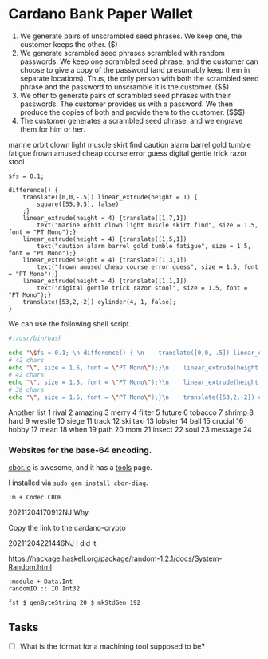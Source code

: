 # Cardano Bank Paper Wallet

1. We generate pairs of unscrambled seed phrases. We keep one, the
   customer keeps the other. ($)
2. We generate scrambled seed phrases scrambled with random
   passwords. We keep one scrambled seed phrase, and the customer can
   choose to give a copy of the password (and presumably keep them in
   separate locations). Thus, the only person with both the scrambled
   seed phrase and the password to unscramble it is the customer. ($$)
3. We offer to generate pairs of scrambled seed phrases with their
   passwords. The customer provides us with a password. We then
   produce the copies of both and provide them to the customer. ($$$)
4. The customer generates a scrambled seed phrase, and we engrave them
   for him or her.

marine orbit clown light muscle skirt find caution alarm barrel gold tumble fatigue frown amused cheap course error guess digital gentle trick razor stool

```OpenSCAD
$fs = 0.1;

difference() {
    translate([0,0,-.5]) linear_extrude(height = 1) {
        square([55,9.5], false)
	;}
    linear_extrude(height = 4) {translate([1,7,1])
        text("marine orbit clown light muscle skirt find", size = 1.5, font = "PT Mono");}
    linear_extrude(height = 4) {translate([1,5,1])
        text("caution alarm barrel gold tumble fatigue", size = 1.5, font = "PT Mono");}
    linear_extrude(height = 4) {translate([1,3,1]) 
        text("frown amused cheap course error guess", size = 1.5, font = "PT Mono");}
    linear_extrude(height = 4) {translate([1,1,1])
        text("digital gentle trick razor stool", size = 1.5, font = "PT Mono");}
    translate([53,2,-2]) cylinder(4, 1, false);
}
```

We can use the following shell script.

```sh
#!/usr/bin/bash

echo "\$fs = 0.1; \n difference() { \n    translate([0,0,-.5]) linear_extrude(height = 1) {\n        square([55,9.5], false)\n	;}\n    linear_extrude(height = 4) {translate([1,7,1])\n        text(\"" >> out.scad
# 42 chars
echo "\", size = 1.5, font = \"PT Mono\");}\n    linear_extrude(height = 4) {translate([1,5,1])\n        text(\"caution alarm barrel gold tumble fatigue\", size = 1.5, font = \"PT Mono\");}\n    linear_extrude(height = 4) {translate([1,3,1]) \n        text(\"" >> out.scad
# 42 chars
echo "\", size = 1.5, font = \"PT Mono\");}\n    linear_extrude(height = 4) {translate([1,1,1])\n        text(\"" >> out.scad
# 38 chars
echo "\", size = 1.5, font = \"PT Mono\");}\n    translate([53,2,-2]) cylinder(4, 1, false);\n}" >> out.scad
```

Another list
1
rival
2
amazing
3
merry
4
filter
5
future
6
tobacco
7
shrimp
8
hard
9
wrestle
10
siege
11
track
12
ski
taxi
13
lobster
14
ball
15
crucial
16
hobby
17
mean
18
when
19
path
20
mom
21
insect
22
soul
23
message
24

### Websites for the base-64 encoding.

[cbor.io](cbor.io) is awesome, and it has a
[tools](http://cbor.io/tools.html) page.

I installed via `sudo gem install cbor-diag`.

```ghci
:m + Codec.CBOR
```

20211204170912NJ Why

Copy the link to the cardano-crypto 

20211204221446NJ I did it

https://hackage.haskell.org/package/random-1.2.1/docs/System-Random.html

```
:module + Data.Int
randomIO :: IO Int32

fst $ genByteString 20 $ mkStdGen 192
```

## Tasks

 - [ ] What is the format for a machining tool supposed to be?

